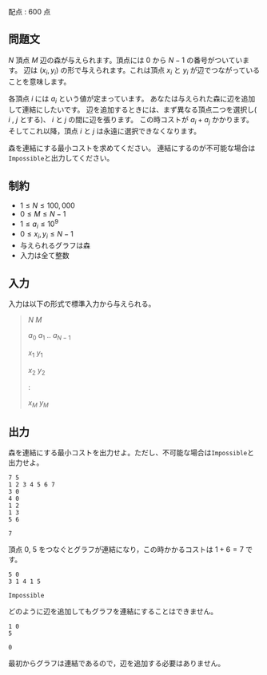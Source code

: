 配点 : $600$ 点

## 問題文

$N$ 頂点 $M$ 辺の森が与えられます。頂点には $0$ から $N-1$ の番号がついています。
辺は $(x_i,y_i)$ の形で与えられます。これは頂点 $x_i$ と $y_i$ が辺でつながっていることを意味します。

各頂点 $i$ には $a_i$ という値が定まっています。
あなたは与えられた森に辺を追加して連結にしたいです。
辺を追加するときには、まず異なる頂点二つを選択し( $i$ , $j$ とする)、 $i$ と $j$ の間に辺を張ります。
この時コストが $a_i+a_j$ かかります。そしてこれ以降，頂点 $i$ と $j$ は永遠に選択できなくなります。

森を連結にする最小コストを求めてください。
連結にするのが不可能な場合は`Impossible`と出力してください。

## 制約

- $1 \leq N \leq 100,000$
- $0 \leq M \leq N-1$
- $1 \leq a_i \leq 10^9$
- $0 \leq x_i,y_i \leq N-1$
- 与えられるグラフは森
- 入力は全て整数

## 入力

入力は以下の形式で標準入力から与えられる。

> $N$ $M$
> 
> $a_0$ $a_1$ $..$ $a_{N-1}$
> 
> $x_1$ $y_1$
> 
> $x_2$ $y_2$
> 
> $:$
> 
> $x_M$ $y_M$

## 出力

森を連結にする最小コストを出力せよ。ただし、不可能な場合は`Impossible`と出力せよ。

```input1
7 5
1 2 3 4 5 6 7
3 0
4 0
1 2
1 3
5 6
```

```output1
7
```

頂点 $0$, $5$ をつなぐとグラフが連結になり，この時かかるコストは $1 + 6 = 7$ です。

```input2
5 0
3 1 4 1 5
```

```output2
Impossible
```

どのように辺を追加してもグラフを連結にすることはできません。

```input3
1 0
5
```

```output3
0
```

最初からグラフは連結であるので，辺を追加する必要はありません。